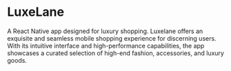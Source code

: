 # LuxeLane
A React Native app designed for luxury shopping.
Luxelane offers an exquisite and seamless mobile shopping experience for discerning users.
With its intuitive interface and high-performance capabilities, the app showcases a curated selection of high-end fashion, accessories, and luxury goods.

